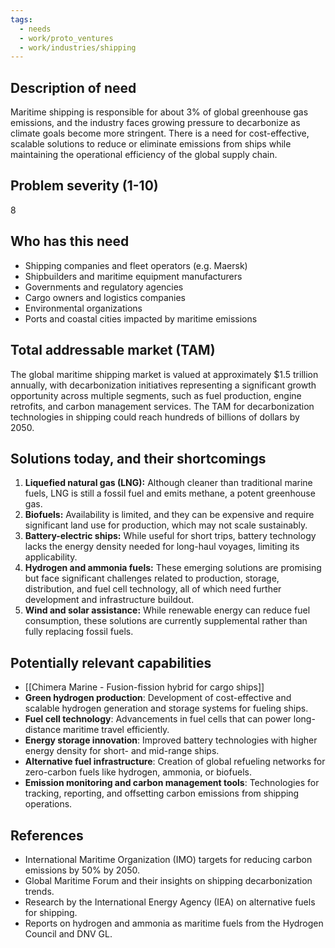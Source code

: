 ```yaml
---
tags:
  - needs
  - work/proto_ventures
  - work/industries/shipping
---
```

## Description of need
Maritime shipping is responsible for about 3% of global greenhouse gas emissions, and the industry faces growing pressure to decarbonize as climate goals become more stringent. There is a need for cost-effective, scalable solutions to reduce or eliminate emissions from ships while maintaining the operational efficiency of the global supply chain.

## Problem severity (1-10)
8

## Who has this need
- Shipping companies and fleet operators (e.g. Maersk)
- Shipbuilders and maritime equipment manufacturers
- Governments and regulatory agencies
- Cargo owners and logistics companies
- Environmental organizations
- Ports and coastal cities impacted by maritime emissions

## Total addressable market (TAM)
The global maritime shipping market is valued at approximately $1.5 trillion annually, with decarbonization initiatives representing a significant growth opportunity across multiple segments, such as fuel production, engine retrofits, and carbon management services. The TAM for decarbonization technologies in shipping could reach hundreds of billions of dollars by 2050.

## Solutions today, and their shortcomings
1. **Liquefied natural gas (LNG):** Although cleaner than traditional marine fuels, LNG is still a fossil fuel and emits methane, a potent greenhouse gas.
2. **Biofuels:** Availability is limited, and they can be expensive and require significant land use for production, which may not scale sustainably.
3. **Battery-electric ships:** While useful for short trips, battery technology lacks the energy density needed for long-haul voyages, limiting its applicability.
4. **Hydrogen and ammonia fuels:** These emerging solutions are promising but face significant challenges related to production, storage, distribution, and fuel cell technology, all of which need further development and infrastructure buildout.
5. **Wind and solar assistance:** While renewable energy can reduce fuel consumption, these solutions are currently supplemental rather than fully replacing fossil fuels.

## Potentially relevant capabilities
- [[Chimera Marine - Fusion-fission hybrid for cargo ships]]
- **Green hydrogen production**: Development of cost-effective and scalable hydrogen generation and storage systems for fueling ships.
- **Fuel cell technology**: Advancements in fuel cells that can power long-distance maritime travel efficiently.
- **Energy storage innovation**: Improved battery technologies with higher energy density for short- and mid-range ships.
- **Alternative fuel infrastructure**: Creation of global refueling networks for zero-carbon fuels like hydrogen, ammonia, or biofuels.
- **Emission monitoring and carbon management tools**: Technologies for tracking, reporting, and offsetting carbon emissions from shipping operations.

## References
- International Maritime Organization (IMO) targets for reducing carbon emissions by 50% by 2050.
- Global Maritime Forum and their insights on shipping decarbonization trends.
- Research by the International Energy Agency (IEA) on alternative fuels for shipping.
- Reports on hydrogen and ammonia as maritime fuels from the Hydrogen Council and DNV GL.